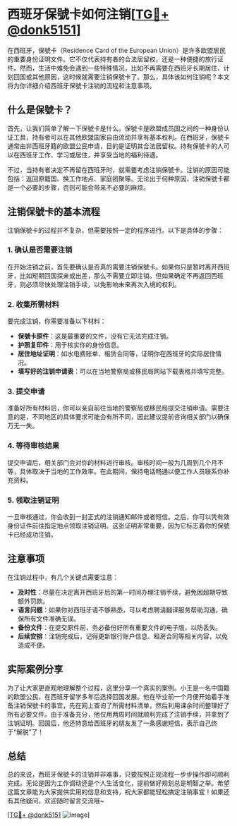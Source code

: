 # 西班牙保號卡如何注销[[TG💪+ @donk5151](https://t.me/s/donk5151)]

在西班牙，保號卡（Residence Card of the European Union）是许多欧盟居民的重要身份证明文件。它不仅代表持有者的合法居留权，还是一种便捷的旅行证件。然而，生活中难免会遇到一些特殊情况，比如不再需要在西班牙长期居住、计划回国或其他原因，这时候就需要注销保號卡了。那么，具体该如何注销呢？本文将为你详细介绍西班牙保號卡注销的流程和注意事项。

## 什么是保號卡？

首先，让我们简单了解一下保號卡是什么。保號卡是欧盟成员国之间的一种身份认证工具，持有者可以在其他欧盟国家自由流动并享有基本权利。在西班牙，保號卡通常由非西班牙籍的欧盟公民申请，目的是证明其合法居留权。持有保號卡的人可以在西班牙工作、学习或居住，并享受当地的福利待遇。

不过，当持有者决定不再留在西班牙时，就需要考虑注销保號卡。注销的原因可能包括：返回原籍国、换工作地点、家庭团聚等。无论出于何种原因，注销保號卡都是一个必要的步骤，否则可能会带来不必要的麻烦。

## 注销保號卡的基本流程

注销保號卡的过程并不复杂，但需要按照一定的程序进行。以下是具体的步骤：

### 1. 确认是否需要注销

在开始注销之前，首先要确认是否真的需要注销保號卡。如果你只是暂时离开西班牙，比如短期回国探亲或出差，那么不需要立即注销。但如果确定不再返回西班牙，则必须尽快处理注销手续，以免影响未来再次入境的权利。

### 2. 收集所需材料

要完成注销，你需要准备以下材料：

- **保號卡原件**：这是最重要的文件，没有它无法完成注销。
- **护照复印件**：用于核实你的身份信息。
- **居住地址证明**：如水电费账单、租赁合同等，证明你在西班牙的实际居住情况。
- **填写好的注销申请表**：可以在当地警察局或移民局网站下载表格并填写完整。

### 3. 提交申请

准备好所有材料后，你可以亲自前往当地的警察局或移民局提交注销申请。需要注意的是，不同地区的具体要求可能会有所不同，因此建议提前咨询相关部门以确保万无一失。

### 4. 等待审核结果

提交申请后，相关部门会对你的材料进行审核。审核时间一般为几周到几个月不等，具体取决于当地的工作效率。在此期间，保持电话畅通以便工作人员联系你补充资料。

### 5. 领取注销证明

一旦审核通过，你会收到一封正式的注销通知邮件或者短信。之后，你可以凭有效身份证件前往指定地点领取注销证明。这张证明非常重要，因为它标志着你的保號卡已经成功注销。

## 注意事项

在注销过程中，有几个关键点需要注意：

- **及时性**：尽量在决定离开西班牙后的第一时间办理注销手续，避免因超期导致额外罚款。
- **语言问题**：如果你对西班牙语不够熟悉，可以考虑聘请翻译服务帮助沟通，确保所有文件准确无误。
- **备份文件**：在提交原件前，务必备份好所有重要文件的电子版，以防丢失。
- **后续安排**：注销完成后，记得更新银行账户信息、租房合同等相关内容，以免造成不便。

## 实际案例分享

为了让大家更直观地理解整个过程，这里分享一个真实的案例。小王是一名中国籍的欧盟公民，在西班牙留学多年后选择回国发展。他在毕业前一个月便开始着手准备注销保號卡的事宜，先在网上查询了所需材料清单，然后利用课余时间整理好了所有必要文件。由于准备充分，他仅用两周时间就顺利完成了注销手续，并拿到了注销证明。回国后，他还特意给西班牙的朋友发了一条感谢短信，表示自己终于“解脱”了！

## 总结

总的来说，西班牙保號卡的注销并非难事，只要按照正规流程一步步操作即可顺利完成。无论是因为工作调动还是个人生活变化，提前做好规划总是明智之举。希望这篇文章能为大家提供实用的信息和支持，祝大家都能轻松搞定注销事宜！如果还有其他疑问，欢迎随时留言交流哦~

[[TG💪+ @donk5151](https://t.me/s/donk5151) ![Image](https://i.postimg.cc/rwNCRYN7/Snipaste-2025-04-30-17-27-05.png)]